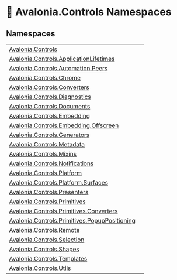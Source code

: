 # 📂 Avalonia.Controls Namespaces






## Namespaces
<table>
<tr>
<td><a href="N_Avalonia_Controls">Avalonia.Controls</a></td>
<td></td>
</tr>
<tr>
<td><a href="N_Avalonia_Controls_ApplicationLifetimes">Avalonia.Controls.ApplicationLifetimes</a></td>
<td></td>
</tr>
<tr>
<td><a href="N_Avalonia_Controls_Automation_Peers">Avalonia.Controls.Automation.Peers</a></td>
<td></td>
</tr>
<tr>
<td><a href="N_Avalonia_Controls_Chrome">Avalonia.Controls.Chrome</a></td>
<td></td>
</tr>
<tr>
<td><a href="N_Avalonia_Controls_Converters">Avalonia.Controls.Converters</a></td>
<td></td>
</tr>
<tr>
<td><a href="N_Avalonia_Controls_Diagnostics">Avalonia.Controls.Diagnostics</a></td>
<td></td>
</tr>
<tr>
<td><a href="N_Avalonia_Controls_Documents">Avalonia.Controls.Documents</a></td>
<td></td>
</tr>
<tr>
<td><a href="N_Avalonia_Controls_Embedding">Avalonia.Controls.Embedding</a></td>
<td></td>
</tr>
<tr>
<td><a href="N_Avalonia_Controls_Embedding_Offscreen">Avalonia.Controls.Embedding.Offscreen</a></td>
<td></td>
</tr>
<tr>
<td><a href="N_Avalonia_Controls_Generators">Avalonia.Controls.Generators</a></td>
<td></td>
</tr>
<tr>
<td><a href="N_Avalonia_Controls_Metadata">Avalonia.Controls.Metadata</a></td>
<td></td>
</tr>
<tr>
<td><a href="N_Avalonia_Controls_Mixins">Avalonia.Controls.Mixins</a></td>
<td></td>
</tr>
<tr>
<td><a href="N_Avalonia_Controls_Notifications">Avalonia.Controls.Notifications</a></td>
<td></td>
</tr>
<tr>
<td><a href="N_Avalonia_Controls_Platform">Avalonia.Controls.Platform</a></td>
<td></td>
</tr>
<tr>
<td><a href="N_Avalonia_Controls_Platform_Surfaces">Avalonia.Controls.Platform.Surfaces</a></td>
<td></td>
</tr>
<tr>
<td><a href="N_Avalonia_Controls_Presenters">Avalonia.Controls.Presenters</a></td>
<td></td>
</tr>
<tr>
<td><a href="N_Avalonia_Controls_Primitives">Avalonia.Controls.Primitives</a></td>
<td></td>
</tr>
<tr>
<td><a href="N_Avalonia_Controls_Primitives_Converters">Avalonia.Controls.Primitives.Converters</a></td>
<td></td>
</tr>
<tr>
<td><a href="N_Avalonia_Controls_Primitives_PopupPositioning">Avalonia.Controls.Primitives.PopupPositioning</a></td>
<td></td>
</tr>
<tr>
<td><a href="N_Avalonia_Controls_Remote">Avalonia.Controls.Remote</a></td>
<td></td>
</tr>
<tr>
<td><a href="N_Avalonia_Controls_Selection">Avalonia.Controls.Selection</a></td>
<td></td>
</tr>
<tr>
<td><a href="N_Avalonia_Controls_Shapes">Avalonia.Controls.Shapes</a></td>
<td></td>
</tr>
<tr>
<td><a href="N_Avalonia_Controls_Templates">Avalonia.Controls.Templates</a></td>
<td></td>
</tr>
<tr>
<td><a href="N_Avalonia_Controls_Utils">Avalonia.Controls.Utils</a></td>
<td></td>
</tr>
</table>
